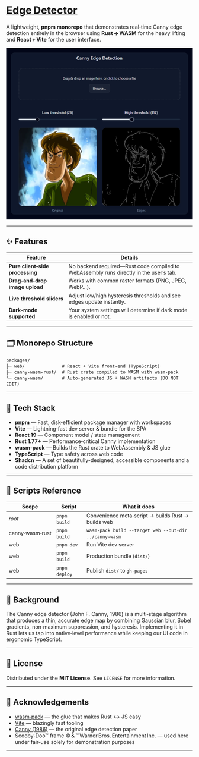# [Edge Detector](https://ntropish.github.io/edge-detector/)

A lightweight, **pnpm monorepo** that demonstrates real‑time Canny edge detection entirely in the browser using **Rust → WASM** for the heavy lifting and **React + Vite** for the user interface.

<p align="center">
  <img src="docs/screenshot.png" alt="Screenshot showing an example image and its extracted edges" width="600"/>
</p>

---

## ✨ Features

| Feature                         | Details                                                                                |
| ------------------------------- | -------------------------------------------------------------------------------------- |
| **Pure client‑side processing** | No backend required—Rust code compiled to WebAssembly runs directly in the user’s tab. |
| **Drag‑and‑drop image upload**  | Works with common raster formats (PNG, JPEG, WebP…).                                   |
| **Live threshold sliders**      | Adjust low/high hysteresis thresholds and see edges update instantly.                  |
| **Dark‑mode supported**         | Your system settings will determine if dark mode is enabled or not.                    |

---

## 🗂 Monorepo Structure

```text
packages/
├─ web/              # React + Vite front‑end (TypeScript)
├─ canny-wasm-rust/  # Rust crate compiled to WASM with wasm-pack
└─ canny-wasm/       # Auto‑generated JS + WASM artifacts (DO NOT EDIT)
```

---

## 🔧 Tech Stack

- **pnpm** — Fast, disk‑efficient package manager with workspaces
- **Vite** — Lightning‑fast dev server & bundle for the SPA
- **React 19** — Component model / state management
- **Rust 1.77+** — Performance‑critical Canny implementation
- **wasm‑pack** — Builds the Rust crate to WebAssembly & JS glue
- **TypeScript** — Type safety across web code
- **Shadcn** — A set of beautifully-designed, accessible components and a code distribution platform

---

## 🧩 Scripts Reference

| Scope           | Script        | What it does                                           |
| --------------- | ------------- | ------------------------------------------------------ |
| _root_          | `pnpm build`  | Convenience meta‑script → builds Rust → builds web     |
| canny‑wasm‑rust | `pnpm build`  | `wasm-pack build --target web --out-dir ../canny-wasm` |
| web             | `pnpm dev`    | Run Vite dev server                                    |
| web             | `pnpm build`  | Production bundle (`dist/`)                            |
| web             | `pnpm deploy` | Publish `dist/` to `gh-pages`                          |

---

## 📖 Background

The Canny edge detector (John F. Canny, 1986) is a multi‑stage algorithm that produces a thin, accurate edge map by combining Gaussian blur, Sobel gradients, non‑maximum suppression, and hysteresis. Implementing it in Rust lets us tap into native‑level performance while keeping our UI code in ergonomic TypeScript.

---

## 📄 License

Distributed under the **MIT License**. See `LICENSE` for more information.

---

## 🙏 Acknowledgements

- [wasm‑pack](https://github.com/rustwasm/wasm-pack) — the glue that makes Rust ↔ JS easy
- [Vite](https://vite.dev/) — blazingly fast tooling
- [Canny (1986)](https://ieeexplore.ieee.org/document/4767851) — the original edge detection paper
- Scooby‑Doo™ frame © & ™ Warner Bros. Entertainment Inc. — used here under fair‑use solely for demonstration purposes

---
